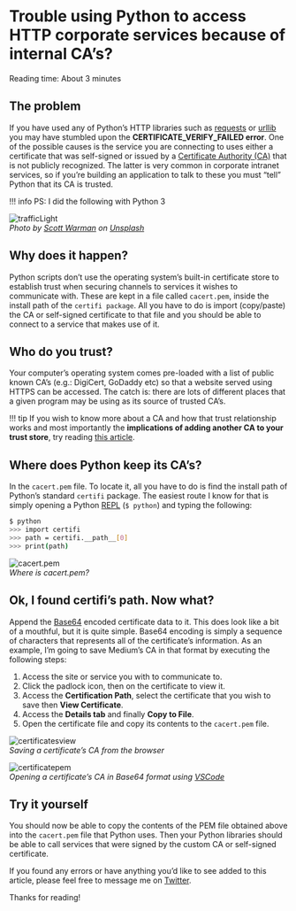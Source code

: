 # Trouble using Python to access HTTP corporate services because of internal CA’s?

Reading time: About 3 minutes

## The problem
If you have used any of Python’s HTTP libraries such as [requests](https://pypi.org/project/requests/) or [urllib](https://docs.python.org/3/library/urllib.html) you may have stumbled upon the **CERTIFICATE_VERIFY_FAILED error**. One of the possible causes is the service you are connecting to uses either a certificate that was self-signed or issued by a [Certificate Authority (CA)](https://en.wikipedia.org/wiki/Certificate_authority) that is not publicly recognized. The latter is very common in corporate intranet services, so if you’re building an application to talk to these you must “tell” Python that its CA is trusted.

!!! info
    PS: I did the following with Python 3

![trafficLight](trafficLight.jpeg)  
*Photo by [Scott Warman](https://unsplash.com/@scottiewarman?utm_source=unsplash&utm_medium=referral&utm_content=creditCopyText) on [Unsplash](https://unsplash.com)*

## Why does it happen?
Python scripts don’t use the operating system’s built-in certificate store to establish trust when securing channels to services it wishes to communicate with. These are kept in a file called `cacert.pem`, inside the install path of the `certifi package`. All you have to do is import (copy/paste) the CA or self-signed certificate to that file and you should be able to connect to a service that makes use of it.

## Who do you trust?
Your computer’s operating system comes pre-loaded with a list of public known CA’s (e.g.: DigiCert, GoDaddy etc) so that a website served using HTTPS can be accessed. The catch is: there are lots of different places that a given program may be using as its source of trusted CA’s.

!!! tip
    If you wish to know more about a CA and how that trust relationship works and most importantly the **implications of adding another CA to your trust store**, try reading [this article](tlsHandshake.md).

## Where does Python keep its CA’s?
In the `cacert.pem` file. To locate it, all you have to do is find the install path of Python’s standard `certifi` package. The easiest route I know for that is simply opening a Python [REPL](https://en.wikipedia.org/wiki/Read–eval–print_loop) (`$ python`) and typing the following:

```bash
$ python
>>> import certifi
>>> path = certifi.__path__[0]
>>> print(path)
```

![cacert.pem](cacertpem.png)  
*Where is cacert.pem?*

## Ok, I found certifi’s path. Now what?
Append the [Base64](https://en.wikipedia.org/wiki/Base64) encoded certificate data to it. This does look like a bit of a mouthful, but it is quite simple. Base64 encoding is simply a sequence of characters that represents all of the certificate’s information. As an example, I’m going to save Medium’s CA in that format by executing the following steps:

1. Access the site or service you with to communicate to.
1. Click the padlock icon, then on the certificate to view it.
1. Access the **Certification Path**, select the certificate that you wish to save then **View Certificate**.
1. Access the **Details tab** and finally **Copy to File**.
1. Open the certificate file and copy its contents to the `cacert.pem` file.

![certificatesview](certificatesview.png)  
*Saving a certificate’s CA from the browser*

![certificatepem](certificatepem.png)  
*Opening a certificate’s CA in Base64 format using [VSCode](https://code.visualstudio.com/)*

## Try it yourself
You should now be able to copy the contents of the PEM file obtained above into the `cacert.pem` file that Python uses. Then your Python libraries should be able to call services that were signed by the custom CA or self-signed certificate.

If you found any errors or have anything you’d like to see added to this article, please feel free to message me on [Twitter](https://twitter.com/agu3rra).

Thanks for reading!
